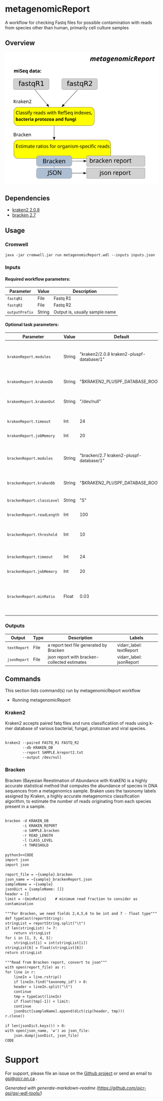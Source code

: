 # metagenomicReport

A workflow for checking Fastq files for possible contamination with reads from species other than human, primarily cell culture samples

## Overview

![Workflow Diagram for metagenomicReport](docs/MR_WorkflowDiagram.png)

## Dependencies

* [kraken2 2.0.8](https://ccb.jhu.edu/software/bracken/index.shtml)
* [bracken 2.7](https://ccb.jhu.edu/software/bracken/index.shtml)


## Usage

### Cromwell
```
java -jar cromwell.jar run metagenomicReport.wdl --inputs inputs.json
```

### Inputs

#### Required workflow parameters:
Parameter|Value|Description
---|---|---
`fastqR1`|File|Fastq R1
`fastqR2`|File|Fastq R2
`outputPrefix`|String|Output is, usually sample name

#### Optional task parameters:
Parameter|Value|Default|Description
---|---|---|---
`krakenReport.modules`|String|"kraken2/2.0.8 kraken2-pluspf-database/1"|Names and versions of modules needed for read classification
`krakenReport.krakenDb`|String|"$KRAKEN2_PLUSPF_DATABASE_ROOT/"|Path to bracken/kraken db
`krakenReport.krakenOut`|String|"/dev/null"|Redirect kraken2 output, default is /dev/null
`krakenReport.timeout`|Int|24|Timeout in hours for this task
`krakenReport.jobMemory`|Int|20|Java memory for Kraken
`brackenReport.modules`|String|"bracken/2.7 kraken2-pluspf-database/1"|Names and versions of modules needed for read ratio estimation
`brackenReport.krakenDb`|String|"$KRAKEN2_PLUSPF_DATABASE_ROOT/"|Path to bracken/kraken db
`brackenReport.classLevel`|String|"S"|Classification level, default S (species)
`brackenReport.readLength`|Int|100|Expected read length
`brackenReport.threshold`|Int|10|minimum number of reads required for a classification
`brackenReport.timeout`|Int|24|Timeout in hours for this task
`brackenReport.jobMemory`|Int|20|Java memory for Bracken
`brackenReport.minRatio`|Float|0.03|Threshold for reporting species, minimum read proportion in the analyzed sample


### Outputs

Output | Type | Description | Labels
---|---|---|---
`textReport`|File|a report text file generated by Bracken|vidarr_label: textReport
`jsonReport`|File|json report with bracken-collected estimates|vidarr_label: jsonReport


## Commands
 
This section lists command(s) run by metagenomicReport workflow

* Running metagenomicReport

### Kraken2

Kraken2 accepts paired fatq files and runs classificatiion of reads using k-mer database of 
various bacterial, fungal, protozoan and viral species.

```

kraken2 --paired FASTQ_R1 FASTQ_R2 
        --db KRAKEN_DB 
        --report SAMPLE.kreport2.txt 
        --output /dev/null

```

### Bracken

Bracken (Bayesian Reestimation of Abundance with KrakEN) is a highly accurate statistical method
that computes the abundance of species in DNA sequences from a metagenomics sample. Braken uses 
the taxonomy labels assigned by Kraken, a highly accurate metagenomics classification algorithm, 
to estimate the number of reads originating from each species present in a sample. 

```

bracken -d KRAKEN_DB 
        -i KRAKEN_REPORT 
        -o SAMPLE.bracken 
        -r READ_LENGTH 
        -l CLASS_LEVEL 
        -t THRESHOLD

python3<<CODE
import json
import json

report_file = ~{sample}.bracken
json_name = ~{sample}_brackenReport.json
sampleName = ~{sample}
jsonDict = {sampleName: []}
header = []
limit = ~{minRatio}    # minimum read fraction to consider as contamination

"""For Bracken, we need fields 2,4,5,6 to be int and 7 - float type"""
def typeCast(reportString):
stringList = reportString.split("\t")
if len(stringList) != 7:
    return stringList
for i in [1, 3, 4, 5]:
    stringList[i] = int(stringList[i])
stringList[6] = float(stringList[6])
return stringList

"""Read from Bracken report, convert to json"""
with open(report_file) as r:
for line in r:
    lineIn = line.rstrip()
    if lineIn.find("taxonomy_id") > 0:
	header = lineIn.split("\t")
	continue
    tmp = typeCast(lineIn)
    if float(tmp[-1]) < limit:
	continue
    jsonDict[sampleName].append(dict(zip(header, tmp)))
r.close()

if len(jsonDict.keys()) > 0:
with open(json_name, 'w') as json_file:
    json.dump(jsonDict, json_file)
CODE

```

# Support

For support, please file an issue on the [Github project](https://github.com/oicr-gsi) or send an email to gsi@oicr.on.ca .

_Generated with generate-markdown-readme (https://github.com/oicr-gsi/gsi-wdl-tools/)_
